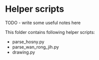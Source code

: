 # Helper scripts

TODO - write some useful notes here

This folder contains following helper scripts:

- parse_hosny.py
- parse_wan_rong_jih.py
- drawing.py
